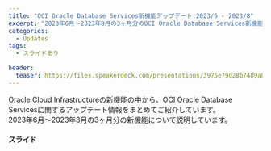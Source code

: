 ```yaml
---
title: "OCI Oracle Database Services新機能アップデート 2023/6 - 2023/8"
excerpt: "2023年6月～2023年8月の3ヶ月分のOCI Oracle Database Services新機能についてのまとめ資料です"
categories:
  - Updates
tags:
  - スライドあり

header:
  teaser: https://files.speakerdeck.com/presentations/3975e79d28b7489a81d4e1f747336b18/slide_0.jpg
---
```


Oracle Cloud Infrastructureの新機能の中から、OCI Oracle Database Servicesに関するアップデート情報をまとめてご紹介しています。  
2023年6月～2023年8月の3ヶ月分の新機能について説明しています。

#### スライド
<div style="max-width:768px">
<!-- Speakerdeckから javascript Embeded リンクを取得して貼り付け (ここから) -->
<script defer class="speakerdeck-embed" data-id="3975e79d28b7489a81d4e1f747336b18" data-ratio="1.7777777777777777" src="//speakerdeck.com/assets/embed.js"></script>

<!-- Speakerdeckから Embeded リンクを取得して貼り付け (ここまで) -->

<!-- #### セミナー動画 -->

<!-- Oracle Vide Hub から Embed リンクを取得して貼り付け (ここから) リンク取得時には Player Size を 768x432 に、Responsive Sizing を有効にして取得してください -->

<!-- Oracle Vide Hub から Embed リンクを取得して貼り付け (ここまで) -->
